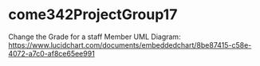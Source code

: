 # come342ProjectGroup17

Change the Grade for a staff Member UML Diagram: https://www.lucidchart.com/documents/embeddedchart/8be87415-c58e-4072-a7c0-af8ce65ee991
